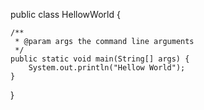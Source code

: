 public class HellowWorld {

    /**
     * @param args the command line arguments
     */
    public static void main(String[] args) {
        System.out.println("Hellow World");
    }
    
}
